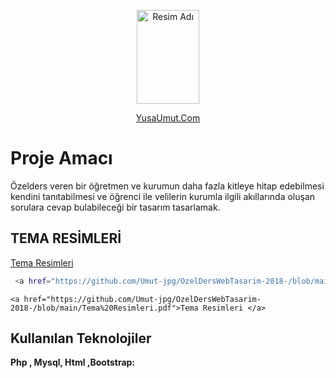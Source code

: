  <p align="center">
     <img src="https://github.com/Umut-jpg/MobileCurrencyApp/assets/77737561/fea3b1b3-5dd5-413b-9ca4-346d0b658057 " alt="Resim Adı" width="100" height="150">
</p>
<p align="center">
  <a href="https://www.yusaumut.com">YusaUmut.Com</a>
</p>



# Proje Amacı

Özelders veren bir öğretmen ve kurumun daha fazla kitleye hitap
edebilmesi kendini tanıtabilmesi ve öğrenci ile velilerin kurumla ilgili akıllarında oluşan sorulara
cevap bulabileceği bir tasarım tasarlamak.



## TEMA RESİMLERİ

 <a href="https://github.com/Umut-jpg/OzelDersWebTasarim-2018-/blob/main/Tema%20Resimleri.pdf">Tema Resimleri </a>

```bash
 <a href="https://github.com/Umut-jpg/OzelDersWebTasarim-2018-/blob/main/Tema%20Resimleri.pdf">Tema Resimleri </a>

```
` <a href="https://github.com/Umut-jpg/OzelDersWebTasarim-2018-/blob/main/Tema%20Resimleri.pdf">Tema Resimleri </a>
`
  
## Kullanılan Teknolojiler

**Php , Mysql, Html ,Bootstrap:** 



  

